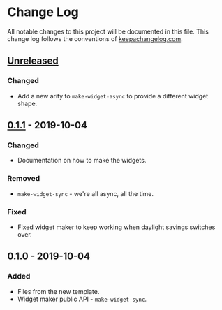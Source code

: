 # Change Log
All notable changes to this project will be documented in this file. This change log follows the conventions of [keepachangelog.com](http://keepachangelog.com/).

## [Unreleased]
### Changed
- Add a new arity to `make-widget-async` to provide a different widget shape.

## [0.1.1] - 2019-10-04
### Changed
- Documentation on how to make the widgets.

### Removed
- `make-widget-sync` - we're all async, all the time.

### Fixed
- Fixed widget maker to keep working when daylight savings switches over.

## 0.1.0 - 2019-10-04
### Added
- Files from the new template.
- Widget maker public API - `make-widget-sync`.

[Unreleased]: https://github.com/your-name/knapsack/compare/0.1.1...HEAD
[0.1.1]: https://github.com/your-name/knapsack/compare/0.1.0...0.1.1
